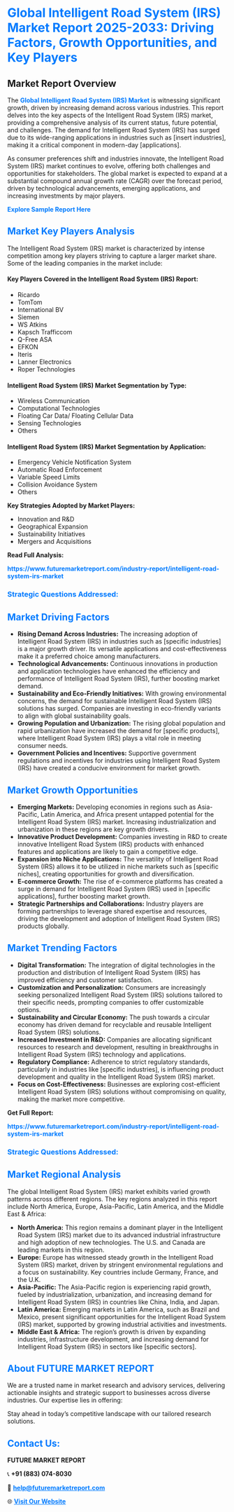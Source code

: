 <h1 style="color: #007BFF;">Global Intelligent Road System (IRS) Market Report 2025-2033: Driving Factors, Growth Opportunities, and Key Players</h1>

<section id="overview">
<h2>Market Report Overview</h2>
<p>The <a href="https://www.futuremarketreport.com/industry-report/intelligent-road-system-irs-market" style="color: #007BFF; text-decoration: none;"><strong>Global Intelligent Road System (IRS) Market</strong></a> is witnessing significant growth, driven by increasing demand across various industries. This report delves into the key aspects of the Intelligent Road System (IRS) market, providing a comprehensive analysis of its current status, future potential, and challenges. The demand for Intelligent Road System (IRS) has surged due to its wide-ranging applications in industries such as [insert industries], making it a critical component in modern-day [applications].</p>
<p>As consumer preferences shift and industries innovate, the Intelligent Road System (IRS) market continues to evolve, offering both challenges and opportunities for stakeholders. The global market is expected to expand at a substantial compound annual growth rate (CAGR) over the forecast period, driven by technological advancements, emerging applications, and increasing investments by major players.</p>
</section>

<section id="overview">
<p><a href="https://www.futuremarketreport.com/request-sample/reportId=43015" style="color: #007BFF; text-decoration: none;"><strong>Explore Sample Report Here</strong></a></p>
</section>

<section id="key-players">
<h2 style="color: #007BFF;">Market Key Players Analysis</h2>
<p>The Intelligent Road System (IRS) market is characterized by intense competition among key players striving to capture a larger market share. Some of the leading companies in the market include:</p>
<h4>Key Players Covered in the Intelligent Road System (IRS) Report:</h4>
<ul><li>Ricardo</li><li>TomTom</li><li>International BV</li><li>Siemen</li><li>WS Atkins</li><li>Kapsch Trafficcom</li><li>Q-Free ASA</li><li>EFKON</li><li>Iteris</li><li>Lanner Electronics</li><li>Roper Technologies</li></ul>
<h4>Intelligent Road System (IRS) Market Segmentation by Type:</h4>
<ul><li>Wireless Communication</li><li>Computational Technologies</li><li>Floating Car Data/ Floating Cellular Data</li><li>Sensing Technologies</li><li>Others</li></ul>

<h4>Intelligent Road System (IRS) Market Segmentation by Application:</h4>
<ul><li>Emergency Vehicle Notification System</li><li>Automatic Road Enforcement</li><li>Variable Speed Limits</li><li>Collision Avoidance System</li><li>Others</li></ul>
<p><strong>Key Strategies Adopted by Market Players:</strong></p>
<ul>
<li>Innovation and R&D</li>
<li>Geographical Expansion</li>
<li>Sustainability Initiatives</li>
<li>Mergers and Acquisitions</li>
</ul>
</section>

<section>
<p><strong>Read Full Analysis: </strong></p><a href="https://www.futuremarketreport.com/industry-report/intelligent-road-system-irs-market" style="color: #007BFF; text-decoration: none;"><strong>https://www.futuremarketreport.com/industry-report/intelligent-road-system-irs-market</strong></a>
<h3 style="color: #007BFF;">Strategic Questions Addressed:</h3>
</section>

<section id="driving-factors">
<h2 style="color: #007BFF;">Market Driving Factors</h2>
<ul>
<li><strong>Rising Demand Across Industries:</strong> The increasing adoption of Intelligent Road System (IRS) in industries such as [specific industries] is a major growth driver. Its versatile applications and cost-effectiveness make it a preferred choice among manufacturers.</li>
<li><strong>Technological Advancements:</strong> Continuous innovations in production and application technologies have enhanced the efficiency and performance of Intelligent Road System (IRS), further boosting market demand.</li>
<li><strong>Sustainability and Eco-Friendly Initiatives:</strong> With growing environmental concerns, the demand for sustainable Intelligent Road System (IRS) solutions has surged. Companies are investing in eco-friendly variants to align with global sustainability goals.</li>
<li><strong>Growing Population and Urbanization:</strong> The rising global population and rapid urbanization have increased the demand for [specific products], where Intelligent Road System (IRS) plays a vital role in meeting consumer needs.</li>
<li><strong>Government Policies and Incentives:</strong> Supportive government regulations and incentives for industries using Intelligent Road System (IRS) have created a conducive environment for market growth.</li>
</ul>
</section>

<section id="growth-opportunities">
<h2 style="color: #007BFF;">Market Growth Opportunities</h2>
<ul>
<li><strong>Emerging Markets:</strong> Developing economies in regions such as Asia-Pacific, Latin America, and Africa present untapped potential for the Intelligent Road System (IRS) market. Increasing industrialization and urbanization in these regions are key growth drivers.</li>
<li><strong>Innovative Product Development:</strong> Companies investing in R&D to create innovative Intelligent Road System (IRS) products with enhanced features and applications are likely to gain a competitive edge.</li>
<li><strong>Expansion into Niche Applications:</strong> The versatility of Intelligent Road System (IRS) allows it to be utilized in niche markets such as [specific niches], creating opportunities for growth and diversification.</li>
<li><strong>E-commerce Growth:</strong> The rise of e-commerce platforms has created a surge in demand for Intelligent Road System (IRS) used in [specific applications], further boosting market growth.</li>
<li><strong>Strategic Partnerships and Collaborations:</strong> Industry players are forming partnerships to leverage shared expertise and resources, driving the development and adoption of Intelligent Road System (IRS) products globally.</li>
</ul>
</section>

<section id="trending-factors">
<h2 style="color: #007BFF;">Market Trending Factors</h2>
<ul>
<li><strong>Digital Transformation:</strong> The integration of digital technologies in the production and distribution of Intelligent Road System (IRS) has improved efficiency and customer satisfaction.</li>
<li><strong>Customization and Personalization:</strong> Consumers are increasingly seeking personalized Intelligent Road System (IRS) solutions tailored to their specific needs, prompting companies to offer customizable options.</li>
<li><strong>Sustainability and Circular Economy:</strong> The push towards a circular economy has driven demand for recyclable and reusable Intelligent Road System (IRS) solutions.</li>
<li><strong>Increased Investment in R&D:</strong> Companies are allocating significant resources to research and development, resulting in breakthroughs in Intelligent Road System (IRS) technology and applications.</li>
<li><strong>Regulatory Compliance:</strong> Adherence to strict regulatory standards, particularly in industries like [specific industries], is influencing product development and quality in the Intelligent Road System (IRS) market.</li>
<li><strong>Focus on Cost-Effectiveness:</strong> Businesses are exploring cost-efficient Intelligent Road System (IRS) solutions without compromising on quality, making the market more competitive.</li>
</ul>
</section>

<section>
<p><strong>Get Full Report: </strong></p><a href="https://www.futuremarketreport.com/industry-report/intelligent-road-system-irs-market" style="color: #007BFF; text-decoration: none;"><strong>https://www.futuremarketreport.com/industry-report/intelligent-road-system-irs-market</strong></a>
<h3 style="color: #007BFF;">Strategic Questions Addressed:</h3>
</section>


<section id="regional-analysis">
<h2 style="color: #007BFF;">Market Regional Analysis</h2>
<p>The global Intelligent Road System (IRS) market exhibits varied growth patterns across different regions. The key regions analyzed in this report include North America, Europe, Asia-Pacific, Latin America, and the Middle East & Africa:</p>
<ul>
<li><strong>North America:</strong> This region remains a dominant player in the Intelligent Road System (IRS) market due to its advanced industrial infrastructure and high adoption of new technologies. The U.S. and Canada are leading markets in this region.</li>
<li><strong>Europe:</strong> Europe has witnessed steady growth in the Intelligent Road System (IRS) market, driven by stringent environmental regulations and a focus on sustainability. Key countries include Germany, France, and the U.K.</li>
<li><strong>Asia-Pacific:</strong> The Asia-Pacific region is experiencing rapid growth, fueled by industrialization, urbanization, and increasing demand for Intelligent Road System (IRS) in countries like China, India, and Japan.</li>
<li><strong>Latin America:</strong> Emerging markets in Latin America, such as Brazil and Mexico, present significant opportunities for the Intelligent Road System (IRS) market, supported by growing industrial activities and investments.</li>
<li><strong>Middle East & Africa:</strong> The region’s growth is driven by expanding industries, infrastructure development, and increasing demand for Intelligent Road System (IRS) in sectors like [specific sectors].</li>
</ul>
</section>

<footer>
<h2 style="color: #007BFF;">About FUTURE MARKET REPORT</h2>
<p>We are a trusted name in market research and advisory services, delivering actionable insights and strategic support to businesses across diverse industries. Our expertise lies in offering:</p>

<p>Stay ahead in today’s competitive landscape with our tailored research solutions.</p>

<h2 style="color: #007BFF;">Contact Us:</h2>
<p><strong>FUTURE MARKET REPORT</strong></p>
<p>📞 <strong>+91 (883) 074-8030</strong></p>
<p>📧 <strong><a href="mailto:help@futuremarketreport.com" style="color: #007BFF;">help@futuremarketreport.com</a></strong></p>
<p>🌐 <strong><a href="https://www.futuremarketreport.com/" style="color: #007BFF;">Visit Our Website</a></strong></p>
</footer>